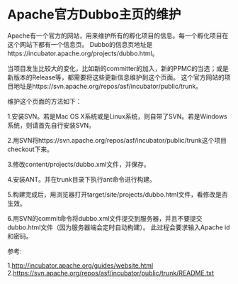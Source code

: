 # Apache官方Dubbo主页的维护

Apache有一个官方的网站，用来维护所有的孵化项目的信息。每一个孵化项目在这个网站下都有一个信息页。
Dubbo的信息页地址是https://incubator.apache.org/projects/dubbo.html。

当项目发生比较大的变化，比如新的committer的加入，新的PPMC的当选；或是新版本的Release等，都需要将这些更新信息维护到这个页面。
这个官方网站的项目地址是https://svn.apache.org/repos/asf/incubator/public/trunk。

维护这个页面的方法如下：

1.安装SVN。若是Mac OS X系统或是Linux系统，则自带了SVN。若是Windows系统，则请首先自行安装SVN。

2.用SVN将https://svn.apache.org/repos/asf/incubator/public/trunk这个项目checkout下来。

3.修改content/projects/dubbo.xml文件，并保存。

4.安装ANT。并在trunk目录下执行ant命令进行构建。

5.构建完成后，用浏览器打开target/site/projects/dubbo.html文件，看修改是否生效。

6.用SVN的commit命令将dubbo.xml文件提交到服务器，并且不要提交dubbo.html文件（因为服务器端会定时自动构建）。
此过程会要求输入Apache id和密码。

参考:

1.http://incubator.apache.org/guides/website.html
2.https://svn.apache.org/repos/asf/incubator/public/trunk/README.txt